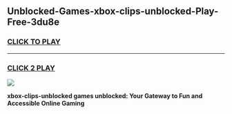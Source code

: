 
## Unblocked-Games-xbox-clips-unblocked-Play-Free-3du8e
<h3>
<a href="https://premium76.site?title=xbox-clips-unblocked&ref=21A">CLICK TO PLAY</a></h3>
<hr>

<h3>
<a href="https://premium76.site?title=xbox-clips-unblocked&ref=21A">CLICK 2 PLAY</a>
  
</h3>

<a href="https://premium76.site?title=xbox-clips-unblocked&ref=21A"><img src="https://clearcache.store/games.png"></a>


**xbox-clips-unblocked games unblocked: Your Gateway to Fun and Accessible Online Gaming**
